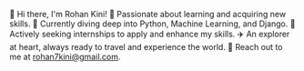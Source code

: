 👋 Hi there, I'm Rohan Kini!
👀 Passionate about learning and acquiring new skills.
🌱 Currently diving deep into Python, Machine Learning, and Django.
💼 Actively seeking internships to apply and enhance my skills.
✈️ An explorer at heart, always ready to travel and experience the world.
📧 Reach out to me at rohan7kini@gmail.com.

<!---
Rohan-kini/Rohan-kini is a ✨ special ✨ repository because its `README.md` (this file) appears on your GitHub profile.
You can click the Preview link to take a look at your changes.
--->
